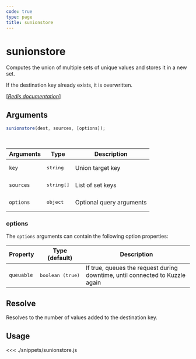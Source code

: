 ```yaml
---
code: true
type: page
title: sunionstore
---
```


# sunionstore

Computes the union of multiple sets of unique values and stores it in a new set.

If the destination key already exists, it is overwritten.

[[_Redis documentation_]](https://redis.io/commands/sunionstore)

## Arguments

```js
sunionstore(dest, sources, [options]);
```

<br/>

| Arguments | Type                | Description              |
| --------- | ------------------- | ------------------------ |
| `key`     | <pre>string</pre>   | Union target key         |
| `sources` | <pre>string[]</pre> | List of set keys         |
| `options` | <pre>object</pre>   | Optional query arguments |

### options

The `options` arguments can contain the following option properties:

| Property   | Type (default)            | Description                                                                  |
| ---------- | ------------------------- | ---------------------------------------------------------------------------- |
| `queuable` | <pre>boolean (true)</pre> | If true, queues the request during downtime, until connected to Kuzzle again |

## Resolve

Resolves to the number of values added to the destination key.

## Usage

<<< ./snippets/sunionstore.js
